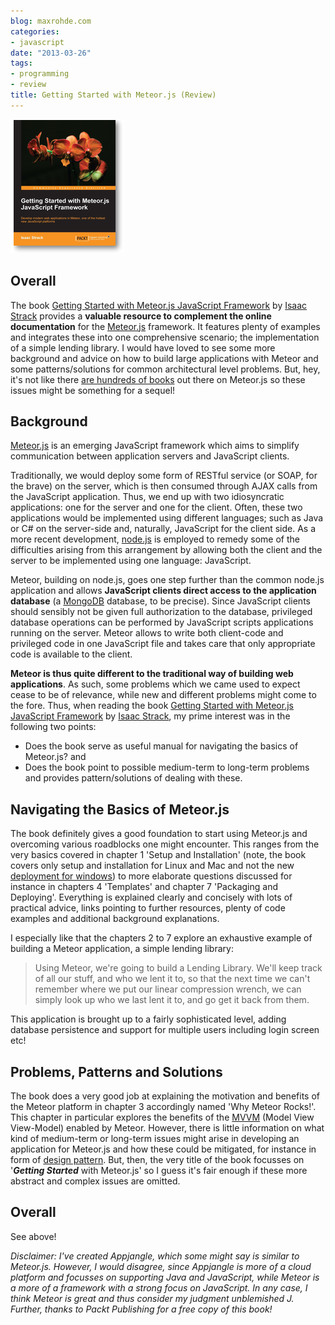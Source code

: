 ```yaml
---
blog: maxrohde.com
categories:
- javascript
date: "2013-03-26"
tags:
- programming
- review
title: Getting Started with Meteor.js (Review)
---
```


![](images/032613_2034_gettingstar1.png)

## Overall

The book [Getting Started with Meteor.js JavaScript Framework](http://www.packtpub.com/getting-started-with-meteor-javascript-framework/book) by [Isaac Strack](https://twitter.com/istrack) provides a **valuable resource to complement the online documentation** for the [Meteor.js](http://meteor.com/) framework. It features plenty of examples and integrates these into one comprehensive scenario; the implementation of a simple lending library. I would have loved to see some more background and advice on how to build large applications with Meteor and some patterns/solutions for common architectural level problems. But, hey, it's not like there [are hundreds of books](http://www.amazon.com/s/ref=nb_sb_noss_1?url=search-alias%3Daps&field-keywords=meteor.js) out there on Meteor.js so these issues might be something for a sequel!

## Background

[Meteor.js](http://meteor.com/) is an emerging JavaScript framework which aims to simplify communication between application servers and JavaScript clients.

Traditionally, we would deploy some form of RESTful service (or SOAP, for the brave) on the server, which is then consumed through AJAX calls from the JavaScript application. Thus, we end up with two idiosyncratic applications: one for the server and one for the client. Often, these two applications would be implemented using different languages; such as Java or C# on the server-side and, naturally, JavaScript for the client side. As a more recent development, [node.js](http://nodejs.org/) is employed to remedy some of the difficulties arising from this arrangement by allowing both the client and the server to be implemented using one language: JavaScript.

Meteor, building on node.js, goes one step further than the common node.js application and allows **JavaScript clients direct access to the application database** (a [MongoDB](http://www.mongodb.org/) database, to be precise). Since JavaScript clients should sensibly not be given full authorization to the database, privileged database operations can be performed by JavaScript scripts applications running on the server. Meteor allows to write both client-code and privileged code in one JavaScript file and takes care that only appropriate code is available to the client.

**Meteor is thus quite different to the traditional way of building web applications**. As such, some problems which we came used to expect cease to be of relevance, while new and different problems might come to the fore. Thus, when reading the book [Getting Started with Meteor.js JavaScript Framework](http://www.packtpub.com/getting-started-with-meteor-javascript-framework/book) by [Isaac Strack](https://twitter.com/istrack), my prime interest was in the following two points:

- Does the book serve as useful manual for navigating the basics of Meteor.js? and
- Does the book point to possible medium-term to long-term problems and provides pattern/solutions of dealing with these.

## Navigating the Basics of Meteor.js

The book definitely gives a good foundation to start using Meteor.js and overcoming various roadblocks one might encounter. This ranges from the very basics covered in chapter 1 'Setup and Installation' (note, the book covers only setup and installation for Linux and Mac and not the new [deployment for windows](http://win.meteor.com/)) to more elaborate questions discussed for instance in chapters 4 'Templates' and chapter 7 'Packaging and Deploying'. Everything is explained clearly and concisely with lots of practical advice, links pointing to further resources, plenty of code examples and additional background explanations.

I especially like that the chapters 2 to 7 explore an exhaustive example of building a Meteor application, a simple lending library:

> Using Meteor, we're going to build a Lending Library. We'll keep track of all our stuff, and who we lent it to, so that the next time we can't remember where we put our linear compression wrench, we can simply look up who we last lent it to, and go get it back from them.

This application is brought up to a fairly sophisticated level, adding database persistence and support for multiple users including login screen etc!

## Problems, Patterns and Solutions

The book does a very good job at explaining the motivation and benefits of the Meteor platform in chapter 3 accordingly named 'Why Meteor Rocks!'. This chapter in particular explores the benefits of the [MVVM](http://en.wikipedia.org/wiki/Model_View_ViewModel) (Model View View-Model) enabled by Meteor. However, there is little information on what kind of medium-term or long-term issues might arise in developing an application for Meteor.js and how these could be mitigated, for instance in form of [design pattern](http://www.citeulike.org/user/mxro/author/Gamma). But, then, the very title of the book focusses on '**_Getting Started_** with Meteor.js' so I guess it's fair enough if these more abstract and complex issues are omitted.

## Overall

See above!

_Disclaimer: I've created Appjangle, which some might say is similar to Meteor.js. However, I would disagree, since Appjangle is more of a cloud platform and focusses on supporting Java and JavaScript, while Meteor is a more of a framework with a strong focus on JavaScript. In any case, I think Meteor is great and thus consider my judgment unblemished J. Further, thanks to Packt Publishing for a free copy of this book!_
